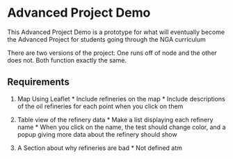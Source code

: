 # Advanced Project Demo
This Advanced Project Demo is a prototype for what will eventually become the Advanced Project for students going through the NGA curriculum

There are two versions of the project: One runs off of node and the other does not. Both function exactly the same.


## Requirements
  1.  Map Using Leaflet
    * Include refineries on the map
    * Include descriptions of the oil refineries for each point  when you click on them

  2.  Table view of the refinery data
    * Make a list displaying each refinery name
    * When you click on the name, the test should change color, and a popup giving more data about the refinery should show

  3.  A Section about why refineries are bad
    * Not defined atm
